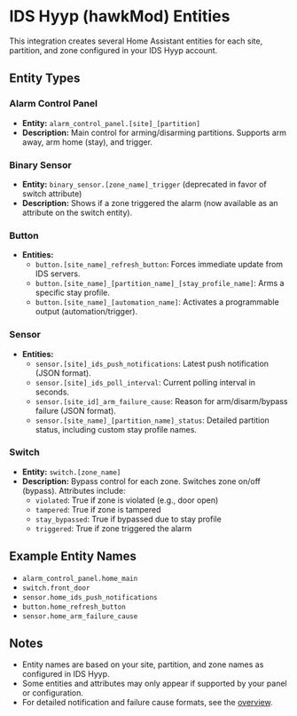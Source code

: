 # IDS Hyyp (hawkMod) Entities

This integration creates several Home Assistant entities for each site, partition, and zone configured in your IDS Hyyp account.

## Entity Types

### Alarm Control Panel

- **Entity:** `alarm_control_panel.[site]_[partition]`
- **Description:** Main control for arming/disarming partitions. Supports arm away, arm home (stay), and trigger.

### Binary Sensor

- **Entity:** `binary_sensor.[zone_name]_trigger` (deprecated in favor of switch attribute)
- **Description:** Shows if a zone triggered the alarm (now available as an attribute on the switch entity).

### Button

- **Entities:**
  - `button.[site_name]_refresh_button`: Forces immediate update from IDS servers.
  - `button.[site_name]_[partition_name]_[stay_profile_name]`: Arms a specific stay profile.
  - `button.[site_name]_[automation_name]`: Activates a programmable output (automation/trigger).

### Sensor

- **Entities:**
  - `sensor.[site]_ids_push_notifications`: Latest push notification (JSON format).
  - `sensor.[site]_ids_poll_interval`: Current polling interval in seconds.
  - `sensor.[site_id]_arm_failure_cause`: Reason for arm/disarm/bypass failure (JSON format).
  - `sensor.[site_name]_[partition_name]_status`: Detailed partition status, including custom stay profile names.

### Switch

- **Entity:** `switch.[zone_name]`
- **Description:** Bypass control for each zone. Switches zone on/off (bypass). Attributes include:
  - `violated`: True if zone is violated (e.g., door open)
  - `tampered`: True if zone is tampered
  - `stay_bypassed`: True if bypassed due to stay profile
  - `triggered`: True if zone triggered the alarm

## Example Entity Names

- `alarm_control_panel.home_main`
- `switch.front_door`
- `sensor.home_ids_push_notifications`
- `button.home_refresh_button`
- `sensor.home_arm_failure_cause`

## Notes

- Entity names are based on your site, partition, and zone names as configured in IDS Hyyp.
- Some entities and attributes may only appear if supported by your panel or configuration.
- For detailed notification and failure cause formats, see the [overview](./overview.md).
